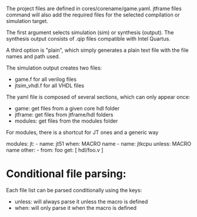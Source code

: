 The project files are defined in cores/corename/game.yaml.
jtframe files command will also add the required files for the
selected compilation or simulation target.

The first argument selects simulation (sim) or synthesis (output). The
synthesis output consists of .qip files compatible with Intel Quartus.

A third option is "plain", which simply generates a plain text file with
the file names and path used.

The simulation output creates two files:
- game.f for all verilog files
- jtsim_vhdl.f for all VHDL files

The yaml file is composed of several sections, which can only appear once:

- game: get files from a given core hdl folder
- jtframe: get files from jtframe/hdl folders
- modules: get files from the modules folder

For modules, there is a shortcut for JT ones and a generic way

modules:
  jt:
    - name: jt51
      when: MACRO name
    - name: jtkcpu
      unless: MACRO name
  other:
  	- from: foo
  	  get: [ hdl/foo.v ]

# Conditional file parsing:

Each file list can be parsed conditionally using the keys:
- unless: will always parse it unless the macro is defined
- when: will only parse it when the macro is defined